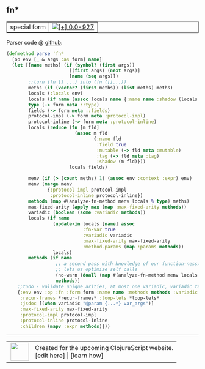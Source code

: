 ## fn\*



 <table border="1">
<tr>
<td>special form</td>
<td><a href="https://github.com/cljsinfo/cljs-api-docs/tree/0.0-927"><img valign="middle" alt="[+] 0.0-927" title="Added in 0.0-927" src="https://img.shields.io/badge/+-0.0--927-lightgrey.svg"></a> </td>
</tr>
</table>









Parser code @ [github](https://github.com/clojure/clojurescript/blob/r1576/src/clj/cljs/analyzer.clj#L373-L421):

```clj
(defmethod parse 'fn*
  [op env [_ & args :as form] name]
  (let [[name meths] (if (symbol? (first args))
                       [(first args) (next args)]
                       [name (seq args)])
        ;;turn (fn [] ...) into (fn ([]...))
        meths (if (vector? (first meths)) (list meths) meths)
        locals (:locals env)
        locals (if name (assoc locals name {:name name :shadow (locals name)}) locals)
        type (-> form meta ::type)
        fields (-> form meta ::fields)
        protocol-impl (-> form meta :protocol-impl)
        protocol-inline (-> form meta :protocol-inline)
        locals (reduce (fn [m fld]
                         (assoc m fld
                                {:name fld
                                 :field true
                                 :mutable (-> fld meta :mutable)
                                 :tag (-> fld meta :tag)
                                 :shadow (m fld)}))
                       locals fields)

        menv (if (> (count meths) 1) (assoc env :context :expr) env)
        menv (merge menv
               {:protocol-impl protocol-impl
                :protocol-inline protocol-inline})
        methods (map #(analyze-fn-method menv locals % type) meths)
        max-fixed-arity (apply max (map :max-fixed-arity methods))
        variadic (boolean (some :variadic methods))
        locals (if name
                 (update-in locals [name] assoc
                            :fn-var true
                            :variadic variadic
                            :max-fixed-arity max-fixed-arity
                            :method-params (map :params methods))
                 locals)
        methods (if name
                  ;; a second pass with knowledge of our function-ness/arity
                  ;; lets us optimize self calls
                  (no-warn (doall (map #(analyze-fn-method menv locals % type) meths)))
                  methods)]
    ;;todo - validate unique arities, at most one variadic, variadic takes max required args
    {:env env :op :fn :form form :name name :methods methods :variadic variadic
     :recur-frames *recur-frames* :loop-lets *loop-lets*
     :jsdoc [(when variadic "@param {...*} var_args")]
     :max-fixed-arity max-fixed-arity
     :protocol-impl protocol-impl
     :protocol-inline protocol-inline
     :children (mapv :expr methods)}))
```

<!--
Repo - tag - source tree - lines:

 <pre>
clojurescript @ r1576
└── src
    └── clj
        └── cljs
            └── <ins>[analyzer.clj:373-421](https://github.com/clojure/clojurescript/blob/r1576/src/clj/cljs/analyzer.clj#L373-L421)</ins>
</pre>

-->

---




 <table>
<tr><td>
<img valign="middle" align="right" width="48px" src="http://i.imgur.com/Hi20huC.png">
</td><td>
Created for the upcoming ClojureScript website.<br>
[edit here] | [learn how]
</td></tr></table>

[edit here]:https://github.com/cljsinfo/cljs-api-docs/blob/master/cljsdoc/special/fnSTAR.cljsdoc
[learn how]:https://github.com/cljsinfo/cljs-api-docs/wiki/cljsdoc-files

<!--

This information was too distracting to show to readers, but I'll leave it
commented here since it is helpful to:

- pretty-print the data used to generate this document
- and show how to retrieve that data



The API data for this symbol:

```clj
{:ns "special",
 :name "fn*",
 :type "special form",
 :source {:code "(defmethod parse 'fn*\n  [op env [_ & args :as form] name]\n  (let [[name meths] (if (symbol? (first args))\n                       [(first args) (next args)]\n                       [name (seq args)])\n        ;;turn (fn [] ...) into (fn ([]...))\n        meths (if (vector? (first meths)) (list meths) meths)\n        locals (:locals env)\n        locals (if name (assoc locals name {:name name :shadow (locals name)}) locals)\n        type (-> form meta ::type)\n        fields (-> form meta ::fields)\n        protocol-impl (-> form meta :protocol-impl)\n        protocol-inline (-> form meta :protocol-inline)\n        locals (reduce (fn [m fld]\n                         (assoc m fld\n                                {:name fld\n                                 :field true\n                                 :mutable (-> fld meta :mutable)\n                                 :tag (-> fld meta :tag)\n                                 :shadow (m fld)}))\n                       locals fields)\n\n        menv (if (> (count meths) 1) (assoc env :context :expr) env)\n        menv (merge menv\n               {:protocol-impl protocol-impl\n                :protocol-inline protocol-inline})\n        methods (map #(analyze-fn-method menv locals % type) meths)\n        max-fixed-arity (apply max (map :max-fixed-arity methods))\n        variadic (boolean (some :variadic methods))\n        locals (if name\n                 (update-in locals [name] assoc\n                            :fn-var true\n                            :variadic variadic\n                            :max-fixed-arity max-fixed-arity\n                            :method-params (map :params methods))\n                 locals)\n        methods (if name\n                  ;; a second pass with knowledge of our function-ness/arity\n                  ;; lets us optimize self calls\n                  (no-warn (doall (map #(analyze-fn-method menv locals % type) meths)))\n                  methods)]\n    ;;todo - validate unique arities, at most one variadic, variadic takes max required args\n    {:env env :op :fn :form form :name name :methods methods :variadic variadic\n     :recur-frames *recur-frames* :loop-lets *loop-lets*\n     :jsdoc [(when variadic \"@param {...*} var_args\")]\n     :max-fixed-arity max-fixed-arity\n     :protocol-impl protocol-impl\n     :protocol-inline protocol-inline\n     :children (mapv :expr methods)}))",
          :title "Parser code",
          :repo "clojurescript",
          :tag "r1576",
          :filename "src/clj/cljs/analyzer.clj",
          :lines [373 421]},
 :full-name "special/fn*",
 :full-name-encode "special/fnSTAR",
 :history [["+" "0.0-927"]]}

```

Retrieve the API data for this symbol:

```clj
;; from Clojure REPL
(require '[clojure.edn :as edn])
(-> (slurp "https://raw.githubusercontent.com/cljsinfo/cljs-api-docs/catalog/cljs-api.edn")
    (edn/read-string)
    (get-in [:symbols "special/fn*"]))
```

-->
